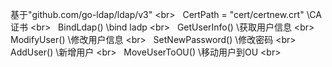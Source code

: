 基于"github.com/go-ldap/ldap/v3" \<br>  
CertPath = "cert/certnew.crt" \\CA证书 \<br>  
BindLdap() \\bind ladp \<br>  
GetUserInfo() \\获取用户信息 \<br>  
ModifyUser() \\修改用户信息 \<br>  
SetNewPassword() \\修改密码 \<br>  
AddUser() \\新增用户 \<br>  
MoveUserToOU() \\移动用户到OU \<br>  

